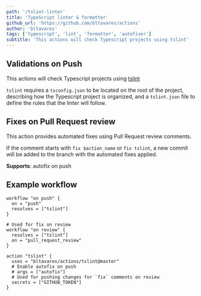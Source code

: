 ```yaml
---
path: '/tslint-linter'
title: 'TypeScript linter & formatter'
github_url: 'https://github.com/bltavares/actions'
author: 'bltavares'
tags: ['typescript', 'lint', 'formatter', 'autofixer']
subtitle: 'This actions will check Typescript projects using tslint'
---
```


## Validations on Push

This actions will check Typescript projects using
[tslint](https://github.com/palantir/tslint)

`tslint` requires a `tsconfig.json` to be located on the root of the project,
describing how the Typescript project is organized, and a `tslint.json` file to
define the rules that the linter will follow.

## Fixes on Pull Request review

This action provides automated fixes using Pull Request review comments.

If the comment starts with `fix $action_name` or `fix tslint`, a new commit will
be added to the branch with the automated fixes applied.

**Supports**: autofix on push

## Example workflow

```hcl
workflow "on push" {
  on = "push"
  resolves = ["tslint"]
}

# Used for fix on review
workflow "on review" {
  resolves = ["tslint"]
  on = "pull_request_review"
}

action "tslint" {
  uses = "bltavares/actions/tslint@master"
  # Enable autofix on push
  # args = ["autofix"]
  # Used for pushing changes for `fix` comments on review
  secrets = ["GITHUB_TOKEN"]
}
```
